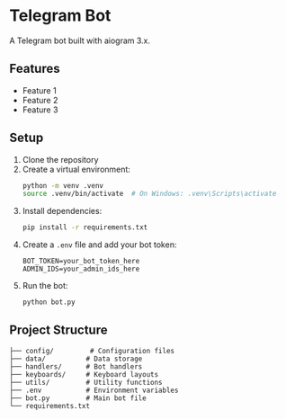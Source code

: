 # Telegram Bot

A Telegram bot built with aiogram 3.x.

## Features

- Feature 1
- Feature 2
- Feature 3

## Setup

1. Clone the repository
2. Create a virtual environment:
   ```bash
   python -m venv .venv
   source .venv/bin/activate  # On Windows: .venv\Scripts\activate
   ```
3. Install dependencies:
   ```bash
   pip install -r requirements.txt
   ```
4. Create a `.env` file and add your bot token:
   ```
   BOT_TOKEN=your_bot_token_here
   ADMIN_IDS=your_admin_ids_here
   ```
5. Run the bot:
   ```bash
   python bot.py
   ```

## Project Structure

```
├── config/         # Configuration files
├── data/          # Data storage
├── handlers/      # Bot handlers
├── keyboards/     # Keyboard layouts
├── utils/         # Utility functions
├── .env           # Environment variables
├── bot.py         # Main bot file
└── requirements.txt
``` 